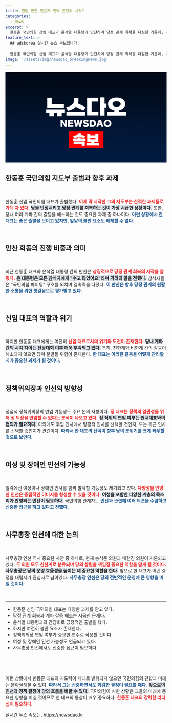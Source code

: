 ```yaml
---
title: 원팀 만찬 친윤계 전략 혼란의 시작?
categories:
  - News
excerpt: >
  한동훈 국민의힘 신임 대표가 윤석열 대통령과 만찬하며 당정 관계 회복을 다짐한 가운데, 계파 갈등 해소가 과제로 떠올랐다. 후속 인선에 이목이 집중되는 지금, 당내 공정한 지배구조가 핵심일 것으로 보인다.
feature_text: >
  ## adskorea 실시간 뉴스 속보입니다.

  한동훈 국민의힘 신임 대표가 윤석열 대통령과 만찬하며 당정 관계 회복을 다짐한 가운데, 계파 갈등 해소가 과제로 떠올랐다. 후속 인선에 이목이 집중되는 지금, 당내 공정한 지배구조가 핵심일 것으로 보인다.
image: '/assets/img/newsdao_breakingnews.jpg'
---
```


<p><img src="/assets/img/newsdao_breakingnews.jpg" alt="adskorea 속보" /></p>

<h2 data-ke-size="size26">한동훈 국민의힘 지도부 <b>출범</b>과 향후 과제</h2>

<p data-ke-size="size16">&nbsp;</p>

<p>한동훈 신임 국민의힘 대표가 출범했다. <b><span style="color: #ee2323;">이제 막 시작한 그의 지도부는 산적한 과제들로 가득 차 있다.</span></b> <b><span style="background-color: #21538527;">당을 안정시키고 당정 관계를 회복하는 것이 가장 시급한 상황이다.</span></b> 또한, 당내 여러 계파 간의 갈등을 해소하는 것도 중요한 과제 중 하나이다. <b><span style="color: #1a5490;">이런 상황에서 한 대표는 좋은 출발을 보이고 있지만, 앞날의 불안 요소도 배제할 수 없다.</span></b> </p>

<p data-ke-size="size16">&nbsp;</p>

<h2 data-ke-size="size26">만찬 회동의 진행 <b>비중</b>과 의미</h2>

<p data-ke-size="size16">&nbsp;</p>

<p>최근 한동훈 대표와 윤석열 대통령 간의 만찬은 <b><span style="color: #ee2323;">상징적으로 당정 관계 회복의 시작을 알렸다.</span></b> <b><span style="background-color: #21538527;">윤 대통령은 모든 참석자에게 "수고 많았어요"라며 격려의 말을 전했다.</span></b> 참석자들은 "국민의힘 파이팅" 구호를 외치며 결속력을 다졌다. <b><span style="color: #1a5490;">이 만찬은 향후 당정 관계의 원활한 소통을 위한 첫걸음으로 평가받고 있다.</span></b> </p>

<p data-ke-size="size16">&nbsp;</p>

<h2 data-ke-size="size26">신임 대표의 <b>역할</b>과 위기</h2>

<p data-ke-size="size16">&nbsp;</p>

<p>하지만 한동훈 대표에게는 여전히 <b><span style="color: #ee2323;">신임 대표로서의 위기와 도전이 존재한다.</span></b> <b><span style="background-color: #21538527;">당내 계파 간의 시각 차이는 전당대회 이후 더욱 부각되고 있다.</span></b> 특히, 친한계와 비한계 간의 갈등이 해소되지 않으면 당이 분열될 위험이 존재한다. <b><span style="color: #1a5490;">한 대표는 이러한 갈등을 어떻게 관리할지가 중요한 과제가 될 것이다.</span></b></p>

<p data-ke-size="size16">&nbsp;</p>

<h2 data-ke-size="size26">정책위의장과 <b>인선</b>의 방향성</h2>

<p data-ke-size="size16">&nbsp;</p>

<p>정점식 정책위의장의 연임 가능성도 주요 논의 사항이다. <b><span style="color: #ee2323;">정 대표는 정책의 일관성을 위해 정 의장을 연임할 수 있다는 분석이 나오고 있다.</span></b> <b><span style="background-color: #21538527;">정 직위의 연임 여부는 원내대표와의 협의가 필요하다.</span></b> 이외에도 후임 인사에서 탕평적 인사를 선택할 것인지, 또는 측근 인사를 선택할 것인지가 관건이다. <b><span style="color: #1a5490;">따라서 한 대표의 선택이 향후 당의 분위기를 크게 좌우할 것으로 보인다.</span></b></p>

<p data-ke-size="size16">&nbsp;</p>

<h2 data-ke-size="size26">여성 및 장애인 <b>인선</b>의 가능성</h2>

<p data-ke-size="size16">&nbsp;</p>

<p>일각에선 여성이나 장애인 인사를 깜짝 발탁할 가능성도 제기되고 있다. <b><span style="color: #ee2323;">다양성을 반영한 인선은 중립적인 이미지를 형성할 수 있을 것이다.</span></b> <b><span style="background-color: #21538527;">여성을 포함한 다양한 계층의 목소리가 반영되는 인선이 필요하다.</span></b> 국민의힘 관계자는 <b><span style="color: #1a5490;">인선과 관련해 여러 의견을 수렴하고 신중한 접근을 하고 있다고 전했다.</span></b> </p>

<p data-ke-size="size16">&nbsp;</p>

<h2 data-ke-size="size26">사무총장 인선에 대한 <b>논의</b></h2>

<p data-ke-size="size16">&nbsp;</p>

<p>사무총장 인선 역시 중요한 사안 중 하나로, 현재 송석준 의원과 배현진 의원이 거론되고 있다. <b><span style="color: #ee2323;">두 의원 모두 친한계로 분류되며 당의 살림을 책임질 중요한 역할을 맡게 될 것이다.</span></b> <b><span style="background-color: #21538527;">사무총장은 당의 운영 효율성을 높이는 데 중요한 역할을 한다.</span></b> 앞으로 한 대표가 어떤 결정을 내릴지가 관심사로 남아있다. <b><span style="color: #1a5490;">사무총장 인선은 당의 전반적인 운영에 큰 영향을 미칠 것이다.</span></b></p>

<p data-ke-size="size16">&nbsp;</p>

<hr>

<ul>
<li>한동훈 신임 국민의힘 대표는 다양한 과제를 안고 있다.</li>
<li>당정 관계 회복과 계파 갈등 해소는 시급한 문제다.</li>
<li>윤석열 대통령과의 간담회로 긍정적인 출발을 했다.</li>
<li>하지만 여전히 불안 요소가 존재한다.</li>
<li>정책위의장 연임 여부가 중요한 변수로 작용할 것이다.</li>
<li>여성 및 장애인 인선 가능성도 언급되고 있다.</li>
<li>사무총장 인선에서도 신중한 접근이 필요하다.</li>
</ul>

<p data-ke-size="size16">&nbsp;</p> 

<p data-ke-size="size16">&nbsp;</p>

<p>이런 상황에서 한동훈 대표의 지도력이 제대로 발휘되지 않으면 국민의힘의 단합과 미래는 불확실해질 수 있다. <b><span style="color: #1a5490;">따라서 그는 신중하면서도 과감한 결정이 필요할 때다.</span></b> <b><span style="background-color: #21538527;">앞으로의 인선과 정책 결정이 당의 흐름을 바꿀 수 있다.</span></b> 국민의힘이 처한 상황은 그들의 미래에 중요한 영향을 미칠 것이므로 한 대표의 통찰이 매우 중요하다. <b><span style="color: #ee2323;">한동훈 대표의 강력한 리더십이 필요하다.</span></b></p>
실시간 뉴스 속보는, <a href="https://newsdao.kr" rel="dofollow">https://newsdao.kr</a>


